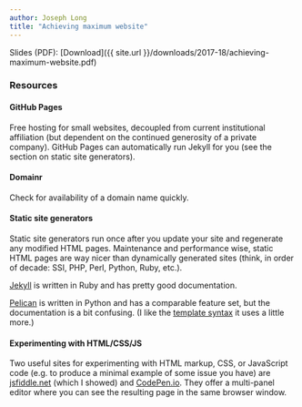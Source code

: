 ```yaml
---
author: Joseph Long
title: "Achieving maximum website"
---
```


Slides (PDF): [Download]({{ site.url }}/downloads/2017-18/achieving-maximum-website.pdf)

### Resources

####  GitHub Pages

Free hosting for small websites, decoupled from current institutional affiliation (but dependent on the continued generosity of a private company). GitHub Pages can automatically run Jekyll for you (see the section on static site generators).

#### Domainr

Check for availability of a domain name quickly.

#### Static site generators

Static site generators run once after you update your site and regenerate any modified HTML pages. Maintenance and performance wise, static HTML pages are way nicer than dynamically generated sites (think, in order of decade: SSI, PHP, Perl, Python, Ruby, etc.).

[Jekyll](http://jekyllrb.com) is written in Ruby and has pretty good documentation.

[Pelican](http://getpelican.com) is written in Python and has a comparable feature set, but the documentation is a bit confusing. (I like the [template syntax](http://jinja.pocoo.org) it uses a little more.)

#### Experimenting with HTML/CSS/JS

Two useful sites for experimenting with HTML markup, CSS, or JavaScript code (e.g. to produce a minimal example of some issue you have) are [jsfiddle.net](http://jsfiddle.net) (which I showed) and [CodePen.io](http://codepen.io). They offer a multi-panel editor where you can see the resulting page in the same browser window.